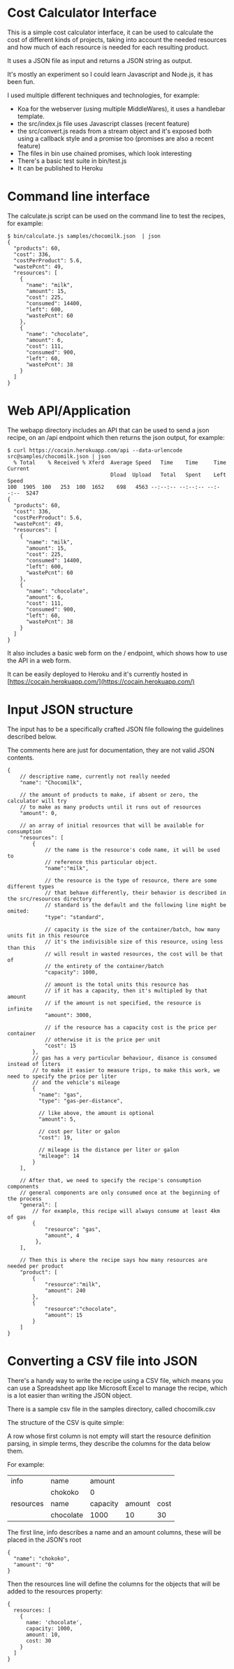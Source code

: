 # Cost Calculator Interface

This is a simple cost calculator interface, it can be used to calculate the cost of different kinds of projects, taking into account the needed resources and how much of each resource is needed for each resulting product.

It uses a JSON file as input and returns a JSON string as output.

It's mostly an experiment so I could learn Javascript and Node.js, it has been fun.

I used multiple different techniques and technologies, for example:

- Koa for the webserver (using multiple MiddleWares), it uses a handlebar template.
- the src/index.js file uses Javascript classes (recent feature)
- the src/convert.js reads from a stream object and it's exposed both using a callback style and a promise too (promises are also a recent feature)
- The files in bin use chained promises, which look interesting
- There's a basic test suite in bin/test.js
- It can be published to Heroku

Command line interface
======================

The calculate.js script can be used on the command line to test the recipes, for example:

```
$ bin/calculate.js samples/chocomilk.json  | json
{
  "products": 60,
  "cost": 336,
  "costPerProduct": 5.6,
  "wastePcnt": 49,
  "resources": [
    {
      "name": "milk",
      "amount": 15,
      "cost": 225,
      "consumed": 14400,
      "left": 600,
      "wastePcnt": 60
    },
    {
      "name": "chocolate",
      "amount": 6,
      "cost": 111,
      "consumed": 900,
      "left": 60,
      "wastePcnt": 38
    }
  ]
}

```

Web API/Application
===============

The webapp directory includes an API that can be used to send a json recipe, on an /api endpoint which then returns the json output, for example:

```
$ curl https://cocain.herokuapp.com/api --data-urlencode src@samples/chocomilk.json | json
  % Total    % Received % Xferd  Average Speed   Time    Time     Time  Current
                                 Dload  Upload   Total   Spent    Left  Speed
100  1905  100   253  100  1652    698   4563 --:--:-- --:--:-- --:--:--  5247
{
  "products": 60,
  "cost": 336,
  "costPerProduct": 5.6,
  "wastePcnt": 49,
  "resources": [
    {
      "name": "milk",
      "amount": 15,
      "cost": 225,
      "consumed": 14400,
      "left": 600,
      "wastePcnt": 60
    },
    {
      "name": "chocolate",
      "amount": 6,
      "cost": 111,
      "consumed": 900,
      "left": 60,
      "wastePcnt": 38
    }
  ]
}
```

It also includes a basic web form on the / endpoint, which shows how to use the API in a web form.

It can be easily deployed to Heroku and it's currently hosted in [https://cocain.herokuapp.com/](https://cocain.herokuapp.com/)

Input JSON structure
====================

The input has to be a specifically crafted JSON file following the guidelines described below.

The comments here are just for documentation, they are not valid JSON contents.

```
{
    // descriptive name, currently not really needed
    "name": "Chocomilk",

    // the amount of products to make, if absent or zero, the calculator will try
    // to make as many products until it runs out of resources
    "amount": 0,

    // an array of initial resources that will be available for consumption
    "resources": [
        {
            // the name is the resource's code name, it will be used to
            // reference this particular object.
            "name":"milk",
            
            // the resource is the type of resource, there are some different types
            // that behave differently, their behavior is described in the src/resources directory
            // standard is the default and the following line might be omited:
            "type": "standard",
            
            // capacity is the size of the container/batch, how many units fit in this resource
            // it's the indivisible size of this resource, using less than this
            // will result in wasted resources, the cost will be that of
            // the entirety of the container/batch
            "capacity": 1000,
            
            // amount is the total units this resource has
            // if it has a capacity, then it's multipled by that amount
            // if the amount is not specified, the resource is infinite
            "amount": 3000,

            // if the resource has a capacity cost is the price per container
            // otherwise it is the price per unit
            "cost": 15
        },
        // gas has a very particular behaviour, disance is consumed instead of liters
        // to make it easier to measure trips, to make this work, we need to specify the price per liter
        // and the vehicle's mileage
        {
          "name": "gas",
          "type": "gas-per-distance",

          // like above, the amount is optional
          "amount": 5,
          
          // cost per liter or galon
          "cost": 19,
          
          // mileage is the distance per liter or galon
          "mileage": 14
        }
    ],

    // After that, we need to specify the recipe's consumption components
    // general components are only consumed once at the beginning of the process
    "general": [
        // for example, this recipe will always consume at least 4km of gas
        {
            "resource": "gas",
            "amount", 4
         },
    ],

    // Then this is where the recipe says how many resources are needed per product
    "product": [
        {
            "resource":"milk",
            "amount": 240
        },
        {
            "resource":"chocolate",
            "amount": 15
        }
    ]
}
```

Converting a CSV file into JSON
===============================

There's a handy way to write the recipe using a CSV file,
which means you can use a Spreadsheet app like Microsoft Excel to
manage the recipe, which is a lot easier than writing the JSON object.

There is a sample csv file in the samples directory, called chocomilk.csv

The structure of the CSV is quite simple:

 A row whose first column is not empty will start the
 resource definition parsing, in simple terms, they describe the
 columns for the data below them.

For example:

|           |            |          |        |      |
| --------- | ---------- | -------- | ------ | ---- |
| info      | name       | amount   |        |      |
|           | chokoko    | 0        |        |      |
| resources | name       | capacity | amount | cost |
|           | chocolate  | 1000     | 10     | 30   |

The first line, info describes a name and an amount columns, these will
be placed in the JSON's root

```
{
  "name": "chokoko",
  "amount": "0"
}
```

Then the resources line will define the columns for the objects that
will be added to the resources property:

```
{
  resources: [
    {
      name: 'chocolate',
      capacity: 1000,
      amount: 10,
      cost: 30
    }
  ]
}
```

